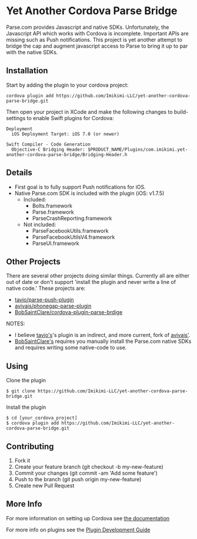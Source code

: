 # Yet Another Cordova Parse Bridge

Parse.com provides Javascript and native SDKs. Unfortunately, the Javascript API which works with Cordova is incomplete. Important APIs are missing such as Push notifications. This project is yet another attempt to bridge the cap and augment javascript access to Parse to bring it up to par with the native SDKs.

## Installation

Start by adding the plugin to your cordova project:

    cordova plugin add https://github.com/Imikimi-LLC/yet-another-cordova-parse-bridge.git

Then open your project in XCode and make the following changes to build-settings to enable Swift plugins for Cordova:

    Deployment
      iOS Deployment Target: iOS 7.0 (or newer)

    Swift Compiler - Code Generation
      Objective-C Bridging Header: $PRODUCT_NAME/Plugins/com.imikimi.yet-another-cordova-parse-bridge/Bridging-Header.h

## Details

* First goal is to fully support Push notifications for iOS.
* Native Parse.com SDK is included with the plugin (iOS: v1.7.5)
  * Included:
    - Bolts.framework
    - Parse.framework
    - ParseCrashReporting.framework
  * Not included:
    - ParseFacebookUtils.framework
    - ParseFacebookUtilsV4.framework
    - ParseUI.framework

## Other Projects

There are several other projects doing similar things. Currently all are either out of date or don't support 'install the plugin and never write a line of native code.' These projects are:

* [tavio/parse-push-plugin](https://github.com/taivo/parse-push-plugin/commits/)
* [avivais/phonegap-parse-plugin](https://github.com/avivais/phonegap-parse-plugin)
* [BobSaintClare/cordova-plugin-parse-brdige](https://github.com/BobSaintClare/cordova-plugin-parse-bridge)

NOTES:

* I believe [tavio's](https://github.com/taivo/parse-push-plugin/commits/)'s plugin is an indirect, and more current, fork of [avivais'](https://github.com/avivais/phonegap-parse-plugin).
* [BobSaintClare's](https://github.com/BobSaintClare/cordova-plugin-parse-bridge) requires you manually install the Parse.com native SDKs and requires writing some native-code to use.

## Using
Clone the plugin

    $ git clone https://github.com/Imikimi-LLC/yet-another-cordova-parse-bridge.git

Install the plugin

    $ cd [your_cordova_project]
    $ cordova plugin add https://github.com/Imikimi-LLC/yet-another-cordova-parse-bridge.git

## Contributing

1. Fork it
2. Create your feature branch (git checkout -b my-new-feature)
3. Commit your changes (git commit -am 'Add some feature')
4. Push to the branch (git push origin my-new-feature)
5. Create new Pull Request

## More Info

For more information on setting up Cordova see [the documentation](http://cordova.apache.org/docs/en/4.0.0/guide_cli_index.md.html#The%20Command-Line%20Interface)

For more info on plugins see the [Plugin Development Guide](http://cordova.apache.org/docs/en/4.0.0/guide_hybrid_plugins_index.md.html#Plugin%20Development%20Guide)
